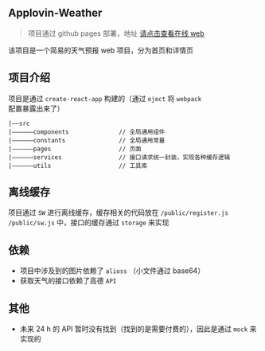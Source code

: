 ## Applovin-Weather

> 项目通过 github pages 部署，地址 [请点击查看在线 web](https://hansenleee.github.io/Applovin-weather/#/Applovin-weather)

该项目是一个简易的天气预报 web 项目，分为首页和详情页

## 项目介绍

项目是通过 `create-react-app` 构建的（通过 `eject` 将 `webpack` 配置暴露出来了）

```
|——src
|——————components              // 全局通用组件
|——————constants               // 全局通用常量
|——————pages                   // 页面
|——————services                // 接口请求统一封装，实现各种缓存逻辑
|——————utils                   // 工具库
```

## 离线缓存
项目通过 `SW` 进行离线缓存，缓存相关的代码放在 `/public/register.js` `/public/sw.js` 中，接口的缓存通过 `storage` 来实现

## 依赖
- 项目中涉及到的图片依赖了 `alioss` （小文件通过 base64）  
- 获取天气的接口依赖了高德 `API`  

## 其他
- 未来 24 h 的 API 暂时没有找到（找到的是需要付费的），因此是通过 `mock` 来实现的